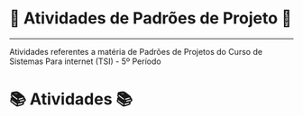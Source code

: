 # 🚀 Atividades de Padrões de Projeto 🚀
---
Atividades referentes a matéria de Padrões de Projetos do Curso de Sistemas Para internet (TSI) - 5º Período

#  📚 Atividades 📚
